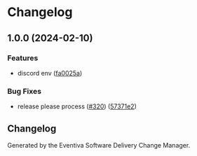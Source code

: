 # Changelog

## 1.0.0 (2024-02-10)


### Features

* discord env ([fa0025a](https://github.com/Eventiva/Eventiva/commit/fa0025a0d9f9863cf5efae0c9db60188047d8219))


### Bug Fixes

* release please process ([#320](https://github.com/Eventiva/Eventiva/issues/320)) ([57371e2](https://github.com/Eventiva/Eventiva/commit/57371e2d2391bf729d491ff9b1ce90107a45a4c5))

## Changelog

Generated by the Eventiva Software Delivery Change Manager.
